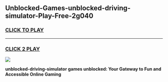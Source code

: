 
## Unblocked-Games-unblocked-driving-simulator-Play-Free-2g040
<h3>
<a href="https://premium76.site?title=unblocked-driving-simulator&ref=18A1">CLICK TO PLAY</a></h3>
<hr>

<h3>
<a href="https://premium76.site?title=unblocked-driving-simulator&ref=18A1">CLICK 2 PLAY</a>
  
</h3>

<a href="https://premium76.site?title=unblocked-driving-simulator&ref=18A1"><img src="https://clearcache.store/games.png"></a>


**unblocked-driving-simulator games unblocked: Your Gateway to Fun and Accessible Online Gaming**
